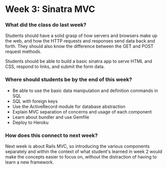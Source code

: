# Week 3: Sinatra MVC

### What did the class do last week?

Students should have a solid grasp of how servers and browsers make up the web,
and how the HTTP requests and responses send data back and forth. They should
also know the difference between the GET and POST request methods.

Students should be able to build a basic sinatra app to serve HTML and CSS,
respond to links, and submit the form data.

### Where should students be by the end of this week?

- Be able to use the basic data manipulation and definition commands in SQL
- SQL with foreign keys 
- Use the ActiveRecord module for database abstraction
- Explain MVC separation of concerns and usage of each component
- Learn about bundler and use Gemfile
- Deploy to Heroku

### How does this connect to next week?

Next week is about Rails MVC, so introducing the various components separately and within the context of what student's learned in week 2 would make the concepts easier to focus on, without the distraction of having to learn a new framework.

